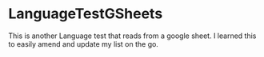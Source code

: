 # LanguageTestGSheets
This is another Language test that reads from a google sheet. I learned this to easily amend and update my list on the go. 
